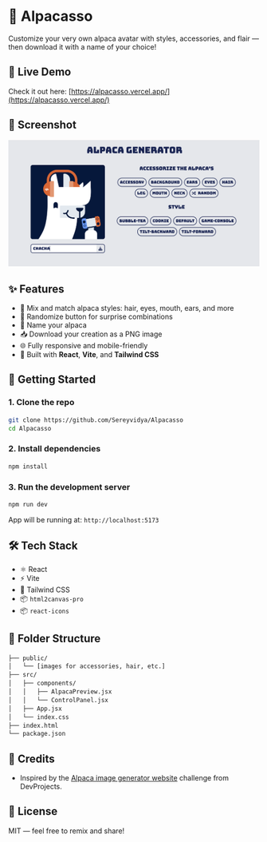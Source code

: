 # 🦙 Alpacasso

Customize your very own alpaca avatar with styles, accessories, and flair — then download it with a name of your choice!

## 🚀 Live Demo

Check it out here: [https://alpacasso.vercel.app/](https://alpacasso.vercel.app/)

## 📸 Screenshot

![Screenshot](./screenshot.png)

## ✨ Features

- 🎨 Mix and match alpaca styles: hair, eyes, mouth, ears, and more
- 🎲 Randomize button for surprise combinations
- 📝 Name your alpaca
- 📥 Download your creation as a PNG image
- 🌐 Fully responsive and mobile-friendly
- 🎯 Built with **React**, **Vite**, and **Tailwind CSS**

## 🚀 Getting Started

### 1. Clone the repo

```bash
git clone https://github.com/Sereyvidya/Alpacasso
cd Alpacasso
```

### 2. Install dependencies

```bash
npm install
```

### 3. Run the development server

```bash
npm run dev
```

App will be running at: `http://localhost:5173`

## 🛠 Tech Stack

- ⚛️ React
- ⚡ Vite
- 🎨 Tailwind CSS
- 📦 `html2canvas-pro`
- 📦 `react-icons`

## 📁 Folder Structure

```bash
├── public/
│   └── [images for accessories, hair, etc.]
├── src/
│   ├── components/
│   │   ├── AlpacaPreview.jsx
│   │   └── ControlPanel.jsx
│   ├── App.jsx
│   └── index.css
├── index.html
└── package.json
```

## 🙌 Credits

- Inspired by the [Alpaca image generator website](https://www.codementor.io/projects/web/alpaca-image-generator-website-ce2oc0eus8) challenge from DevProjects.

## 🪪 License

MIT — feel free to remix and share!
